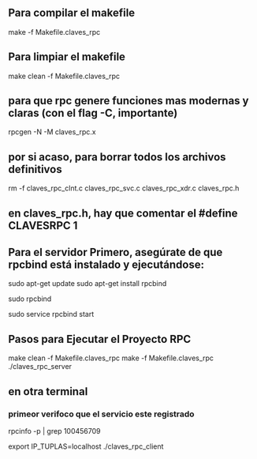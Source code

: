 ## Para compilar el makefile 
make -f Makefile.claves_rpc

## Para limpiar el makefile
make clean -f Makefile.claves_rpc


## para que rpc genere funciones mas modernas y claras (con el flag -C, importante)
rpcgen -N -M claves_rpc.x


## por si acaso, para borrar todos los archivos definitivos
rm -f claves_rpc_clnt.c claves_rpc_svc.c claves_rpc_xdr.c claves_rpc.h

## en claves_rpc.h, hay que comentar el #define CLAVESRPC 1



## Para el servidor Primero, asegúrate de que rpcbind está instalado y ejecutándose:
sudo apt-get update
sudo apt-get install rpcbind

sudo rpcbind

sudo service rpcbind start

## Pasos para Ejecutar el Proyecto RPC
make clean -f Makefile.claves_rpc
make -f Makefile.claves_rpc
./claves_rpc_server
## en otra terminal
### primeor verifoco que el servicio este registrado
rpcinfo -p | grep 100456709

export IP_TUPLAS=localhost
./claves_rpc_client